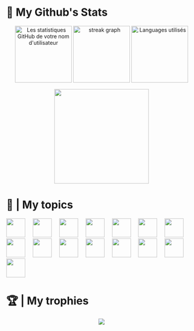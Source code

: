 



<h1 align="left"> 📍 My Github's Stats </h1>


<div align="center">
  <img src="https://github-readme-stats.vercel.app/api?username=TheoGHEUX&show_icons=true&theme=radical" height="150" alt="Les statistiques GitHub de votre nom d'utilisateur">
  <img src="https://streak-stats.demolab.com?user=TheoGHEUX&locale=en&mode=daily&theme=radical&hide_border=false&border_radius=5" height="150" alt="streak graph"  />
  <img src="https://github-readme-stats.vercel.app/api/top-langs?username=TheoGHEUX&locale=en&hide_title=false&layout=compact&card_width=320&langs_count=5&theme=radical&hide_border=false" height="150" alt="Languages utilisés"  />
</div>
<p align="center">
  <a href="https://github.com/TheoGHEUX">
    <img height=250 src="https://github-readme-activity-graph.vercel.app/graph?username=TheoGHEUX&bg_color=141321&color=bc4c5b&line=c65987&point=FFFFFF&area_color=bc4c5b&border_radius=24.5&title_color=bc4c5b&border_radius=20px"/>
  </a> 
</p>

<h1 align="left">🔭 | My topics</h1>
<div align="left">
  <img src="https://techstack-generator.vercel.app/cpp-icon.svg" height="50">
  <img width="12"/>
  <img src="https://techstack-generator.vercel.app/python-icon.svg" height="50">
  <img width="12"/>
  <img src="https://www.svgrepo.com/show/452185/css-3.svg" height="50">
  <img width="12"/>
  <img src="https://www.svgrepo.com/show/475654/github-color.svg" height="50">
  <img width="12"/>
  <img src="https://www.svgrepo.com/show/382713/windows-applications.svg" height="50">
  <img width="12"/>
  <img src="https://www.svgrepo.com/show/448236/linux.svg" height="50">
  <img width="12"/>
  <img src="https://www.svgrepo.com/show/342071/notion.svg" height="50">
  <img width="12"/>
  <img src="https://www.svgrepo.com/show/373989/powerpoint.svg" height="50">
  <img width="12"/>
  <img src="https://www.svgrepo.com/show/452228/html-5.svg" height="50">
  <img width="12"/>
  <img src="https://www.svgrepo.com/show/355338/ubuntu.svg" height="50">
  <img width="12"/>
  <img src="https://www.svgrepo.com/show/382723/google.svg" height="50">
  <img width="12"/>
  <img src="https://www.svgrepo.com/show/475640/chrome-color.svg" height="50">
  <img width="12"/>
  <img src="https://www.svgrepo.com/show/374093/sql.svg" height="50">
  <img width="12"/>
  <img src="https://www.svgrepo.com/show/349429/kodi.svg" height="50">
  <img width="12"/>
  <img src="https://www.svgrepo.com/show/504387/geometry-dash.svg" height="50">
  <img width="12"/>
</div>
<h1 align="left">🏆 | My trophies</h1>
<p align="center"> <img src="https://github-profile-trophy.vercel.app/?username=TheoGHEUX&theme=dracula&no-frame=true&no-bg=true&margin-w=15&column=5"</p>
